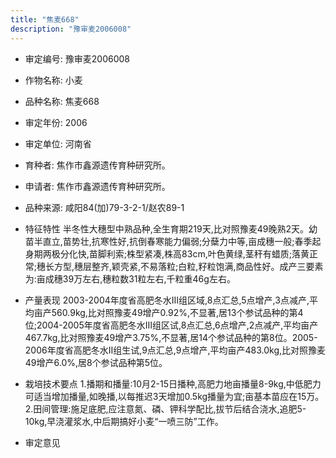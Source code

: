 ```yaml
---
title: "焦麦668"
description: "豫审麦2006008"
---
```

* 审定编号:  豫审麦2006008

*  作物名称:  小麦

*  品种名称:  焦麦668

*  审定年份:  2006

*  审定单位:  河南省

* 育种者:  焦作市鑫源遗传育种研究所。

*  申请者:  焦作市鑫源遗传育种研究所。

*  品种来源:  咸阳84(加)79-3-2-1/赵农89-1

*  特征特性
半冬性大穗型中熟品种,全生育期219天,比对照豫麦49晚熟2天。幼苗半直立,苗势壮,抗寒性好,抗倒春寒能力偏弱;分蘖力中等,亩成穗一般;春季起身期两极分化快,苗脚利索;株型紧凑,株高83cm,叶色黄绿,茎秆有蜡质;落黄正常;穗长方型,穗层整齐,颖壳紧,不易落粒;白粒,籽粒饱满,商品性好。成产三要素为:亩成穗39万左右,穗粒数31粒左右,千粒重46g左右。

*  产量表现
2003-2004年度省高肥冬水Ⅲ组区域,8点汇总,5点增产,3点减产,平均亩产560.9kg,比对照豫麦49增产0.92%,不显著,居13个参试品种的第4位;2004-2005年度省高肥冬水Ⅲ组区试,8点汇总,6点增产,2点减产,平均亩产467.7kg,比对照豫麦49增产3.75%,不显著,居14个参试品种的第8位。2005-2006年度省高肥冬水Ⅱ组生试,9点汇总,9点增产,平均亩产483.0kg,比对照豫麦49增产6.0%,居8个参试品种第5位。

*  栽培技术要点
1.播期和播量:10月2-15日播种,高肥力地亩播量8-9kg,中低肥力可适当增加播量,如晚播,以每推迟3天增加0.5kg播量为宜;亩基本苗应在15万。2.田间管理:施足底肥,应注意氮、磷、钾科学配比,拔节后结合浇水,追肥5-10kg,早浇灌浆水,中后期搞好小麦“一喷三防”工作。

*  审定意见

